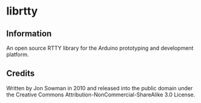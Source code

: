 # librtty

## Information

An open source RTTY library for the Arduino prototyping and development
platform.  

## Credits

Written by Jon Sowman in 2010 and released into the public domain under the
Creative Commons Attribution-NonCommercial-ShareAlike 3.0 License.  
